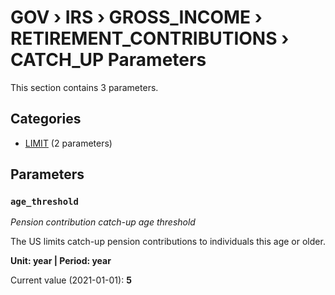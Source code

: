 # GOV › IRS › GROSS_INCOME › RETIREMENT_CONTRIBUTIONS › CATCH_UP Parameters

This section contains 3 parameters.

## Categories

- [LIMIT](limit/index.md) (2 parameters)

## Parameters

### `age_threshold`
*Pension contribution catch-up age threshold*

The US limits catch-up pension contributions to individuals this age or older.

**Unit: year | Period: year**

Current value (2021-01-01): **5**

